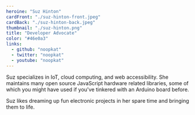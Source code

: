 ```yaml
---
heroine: "Suz Hinton"
cardFront: "./suz-hinton-front.jpeg"
cardBack: "./suz-hinton-back.jpeg"
thumbnail: "./suz-hinton.png"
title: "Developer Advocate"
color: "#46e0a3"
links:
  - github: "noopkat"
  - twitter: "noopkat"
  - youtube: "noopkat"
---
```


Suz specializes in IoT, cloud computing, and web accessibility. She maintains many open source JavaScript hardware related libraries, some of which you might have used if you've tinkered with an Arduino board before.

Suz likes dreaming up fun electronic projects in her spare time and bringing them to life.
